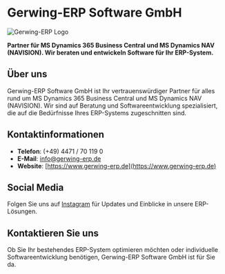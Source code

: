 # Gerwing-ERP Software GmbH

![Gerwing-ERP Logo](https://www.gerwing-erp.de/wp-content/uploads/2021/08/Logo-tranz.png)

**Partner für MS Dynamics 365 Business Central und MS Dynamics NAV (NAVISION). Wir beraten und entwickeln Software für Ihr ERP-System.**

## Über uns

Gerwing-ERP Software GmbH ist Ihr vertrauenswürdiger Partner für alles rund um MS Dynamics 365 Business Central und MS Dynamics NAV (NAVISION). Wir sind auf Beratung und Softwareentwicklung spezialisiert, die auf die Bedürfnisse Ihres ERP-Systems zugeschnitten sind.

## Kontaktinformationen

- **Telefon**: (+49) 4471 / 70 119 0
- **E-Mail**: [info@gerwing-erp.de](mailto:info@gerwing-erp.de)
- **Website**: [https://www.gerwing-erp.de](https://www.gerwing-erp.de)

## Social Media

Folgen Sie uns auf [Instagram](https://www.instagram.com/gerwing.erp) für Updates und Einblicke in unsere ERP-Lösungen.

## Kontaktieren Sie uns

Ob Sie Ihr bestehendes ERP-System optimieren möchten oder individuelle Softwareentwicklung benötigen, Gerwing-ERP Software GmbH ist für Sie da.

